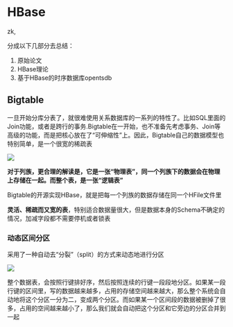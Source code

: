 # HBase

zk, 


分成以下几部分去总结：
1. 原始论文
2. HBase理论
3. 基于HBase的时序数据库opentsdb

## Bigtable

一旦开始分库分表了，就很难使用关系数据库的一系列的特性了。比如SQL里面的Join功能，或者是跨行的事务.Bigtable在一开始，也不准备先考虑事务、Join等高级的功能，而是把核心放在了“可伸缩性”上。因此，Bigtable自己的数据模型也特别简单，是一个很宽的稀疏表

![](Bigtable-1.png)

**对于列族，更合理的解读是，它是一张“物理表”，同一个列族下的数据会在物理上存储在一起。而整个表，是一张“逻辑表”**

Bigtable的开源实现HBase，就是把每一个列族的数据存储在同一个HFile文件里

**灵活、稀疏而又宽的表**，特别适合数据量很大，但是数据本身的Schema不确定的情况，加减字段都不需要停机或者锁表

### 动态区间分区

采用了一种自动去“分裂”（split）的方式来动态地进行分区

![](Bigtable-2.png)

整个数据表，会按照行键排好序，然后按照连续的行键一段段地分区。如果某一段行键的区间里，写的数据越来越多，占用的存储空间越来越大，那么整个系统会自动地将这个分区一分为二，变成两个分区。而如果某一个区间段的数据被删掉了很多，占用的空间越来越小了，那么我们就会自动把这个分区和它旁边的分区合并到一起